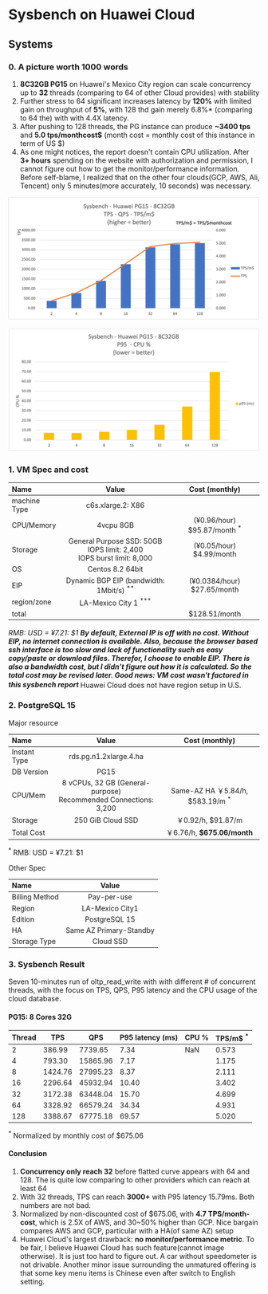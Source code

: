 # Sysbench on Huawei Cloud

## Systems

### 0. A picture worth 1000 words
1. **8C32GB PG15** on Huawei's Mexico City region can scale concurrency up to **32**  threads (comparing to 64 of other Cloud provides) with stability
2. Further stress to 64 significant increases latency by **120%** with limited gain on throughput of **5%**, with 128 thd gain merely 6.8%* (comparing to 64 the) with with 4.4X latency. 
3. After pushing to 128 threads, the PG instance can produce **~3400 tps** and **5.0 tps/monthcost$** (month cost = monthly cost of this instance in term of US $)
4. As one might notices, the report doesn't contain CPU utilization. After **3+ hours** spending on the website with authorization and permission, I cannot figure out how to get the monitor/performance information. Before self-blame, I realized that on the other four clouds(GCP, AWS, Ali, Tencent) only 5 minutes(more accurately, 10 seconds) was necessary. 

![](./images/Huawei_PG15_TPS_TPSpDollar.jpg)

![](./images/Huawei_PG15_P95_noCPU.jpg)

### 1. VM Spec and cost

| Name             | Value |Cost (monthly) |
| :---------------- | :------: |:------: |
| machine Type        | c6s.xlarge.2: X86 |
| CPU/Memory |        4vcpu 8GB   |  (¥0.96/hour) $95.87/month <sup>*</sup>
| Storage           |  General Purpose SSD: 50GB <br> IOPS limit: 2,400 <br> IOPS burst limit: 8,000 | (¥0.05/hour) $4.99/month 
| OS        | Centos 8.2 64bit   |
| EIP | Dynamic BGP EIP (bandwidth: 1Mbit/s) <sup>**</sup>   |  (¥0.0384/hour) $27.65/month
| region/zone        | LA-Mexico City 1 <sup>***</sup> |
| total || $128.51/month 

<sup>*</sup> RMB: USD = ¥7.21: $1
<sup>**</sup> By default, External IP is off with no cost. Without EIP, no internet connection is available. Also, because the browser based ssh interface is too slow and lack of functionality such as easy copy/paste or download files. Therefor, I choose to enable EIP. There is also a bandwidth cost, but I didn't figure out how it is calculated. So the total cost may be revised later. Good news: VM cost wasn't factored in this sysbench report
<sup>***</sup> Huawei Cloud does not have region setup in U.S.


### 2. PostgreSQL 15

Major resource 

| Name             | Value |Cost (monthly) |
| :---------------- | :------: |:------: |
| Instant Type  | rds.pg.n1.2xlarge.4.ha  | 
| DB Version        | PG15   |
| CPU/Mem |        8 vCPUs, 32 GB (General-purpose) <br> Recommended Connections: 3,200  |  Same-AZ HA ￥5.84/h, $583.19/m <sup>*</sup>
| Storage           |  250 GiB Cloud SSD  |  ￥0.92/h, $91.87/m
|Total Cost|| ￥6.76/h,  **$675.06/month** |

<sup>*</sup> RMB: USD = ¥7.21: $1



Other Spec 

| Name             | Value | 
| :---------------- | :------: |
| Billing Method | Pay-per-use
| Region  | LA-Mexico City1 
| Edition | PostgreSQL  15
| HA | Same AZ Primary-Standby
| Storage Type | Cloud SSD

### 3. Sysbench Result

Seven 10-minutes run of oltp_read_write with with different # of concurrent threads, with the focus on TPS, QPS, P95 latency and the CPU usage of the cloud database.

#### PG15: 8 Cores 32G

| Thread | TPS     | QPS      | P95 latency (ms) | CPU % | TPS/m$ <sup>*</sup>|
| ------ | ------- | -------- | ---------------- | ----- | ------ |
| 2      | 386.99  | 7739.65  | 7.34             | NaN   | 0.573  |
| 4      | 793.30  | 15865.96 | 7.17             |       | 1.175  |
| 8      | 1424.76 | 27995.23 | 8.37             |       | 2.111  |
| 16     | 2296.64 | 45932.94 | 10.40            |       | 3.402  |
| 32     | 3172.38 | 63448.04 | 15.70            |       | 4.699  |
| 64     | 3328.92 | 66579.24 | 34.34            |       | 4.931  |
| 128    | 3388.67 | 67775.18 | 69.57            |       | 5.020  |



<sup>*</sup> Normalized by monthly cost of $675.06

#### Conclusion

1. **Concurrency only reach 32** before flatted curve appears with 64 and 128. The is quite low comparing to other providers which can reach at least 64
2. With 32 threads, TPS can reach **3000+** with P95 latency 15.79ms. Both numbers are not bad.
3. Normalized by non-discounted cost of $675.06, with **4.7 TPS/month-cost**, which is 2.5X of AWS, and 30~50% higher than GCP. Nice bargain compares AWS and GCP, particular with a HA(of same AZ) setup 
4. Huawei Cloud's largest drawback: **no monitor/performance metric**. To be fair, I believe Huawei Cloud has such feature(cannot image otherwise). It is just too hard to figure out. A car without speedometer is not drivable. Another minor issue surrounding the unmatured offering is that some key menu items is Chinese even after switch to English setting. 
